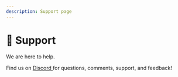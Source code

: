 ```yaml
---
description: Support page
---
```


# 🤚 Support

We are here to help.

Find us on [Discord ](https://discord.gg/veAtzsYn3M)for questions, comments, support, and feedback!
